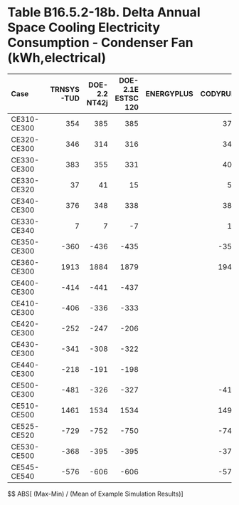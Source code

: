 # Table B16.5.2-18b. Delta Annual Space Cooling Electricity Consumption - Condenser Fan (kWh,electrical)
| Case        | TRNSYS-TUD | DOE-2.2 NT42j | DOE-2.1E ESTSC 120 | ENERGYPLUS | CODYRUN | HOT3000 |     |  Min |  Max | Mean | Dev % $$ |     | TEST 0.0.0 | 
|:----------- | ----------:| -------------:| ------------------:| ----------:| -------:| -------:| ---:| ----:| ----:| ----:| --------:| ---:| ----------:| 
| CE310-CE300 |        354 |           385 |                385 |            |     376 |     368 |     |  354 |  385 |  374 |      8.4 |     |        385 | 
| CE320-CE300 |        346 |           314 |                316 |            |     348 |     358 |     |  314 |  358 |  337 |     13.1 |     |        316 | 
| CE330-CE300 |        383 |           355 |                331 |            |     401 |     370 |     |  331 |  401 |  368 |     19.0 |     |        331 | 
| CE330-CE320 |         37 |            41 |                 15 |            |      53 |      12 |     |   12 |   53 |   32 |    128.8 |     |         15 | 
| CE340-CE300 |        376 |           348 |                338 |            |     386 |     361 |     |  338 |  386 |  362 |     13.3 |     |        338 | 
| CE330-CE340 |          7 |             7 |                 -7 |            |      15 |       9 |     |   -7 |   15 |    6 |        - |     |         -7 | 
| CE350-CE300 |       -360 |          -436 |               -435 |            |    -358 |    -353 |     | -436 | -353 | -388 |     21.4 |     |       -435 | 
| CE360-CE300 |       1913 |          1884 |               1879 |            |    1940 |    1949 |     | 1879 | 1949 | 1913 |      3.7 |     |       1879 | 
| CE400-CE300 |       -414 |          -441 |               -437 |            |         |    -421 |     | -441 | -414 | -428 |      6.3 |     |       -437 | 
| CE410-CE300 |       -406 |          -336 |               -333 |            |         |    -387 |     | -406 | -333 | -366 |     20.1 |     |       -333 | 
| CE420-CE300 |       -252 |          -247 |               -206 |            |         |    -208 |     | -252 | -206 | -228 |     20.1 |     |       -206 | 
| CE430-CE300 |       -341 |          -308 |               -322 |            |         |    -353 |     | -353 | -308 | -331 |     13.6 |     |       -322 | 
| CE440-CE300 |       -218 |          -191 |               -198 |            |         |    -203 |     | -218 | -191 | -203 |     13.4 |     |       -198 | 
| CE500-CE300 |       -481 |          -326 |               -327 |            |    -415 |    -347 |     | -481 | -326 | -379 |     40.8 |     |       -327 | 
| CE510-CE500 |       1461 |          1534 |               1534 |            |    1499 |    1526 |     | 1461 | 1534 | 1511 |      4.8 |     |       1534 | 
| CE525-CE520 |       -729 |          -752 |               -750 |            |    -746 |    -733 |     | -752 | -729 | -742 |      3.1 |     |       -750 | 
| CE530-CE500 |       -368 |          -395 |               -395 |            |    -376 |    -391 |     | -395 | -368 | -385 |      7.0 |     |       -395 | 
| CE545-CE540 |       -576 |          -606 |               -606 |            |    -571 |    -589 |     | -606 | -571 | -589 |      6.0 |     |       -606 | 

$$ ABS[ (Max-Min) / (Mean of Example Simulation Results)]


